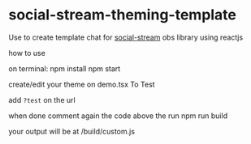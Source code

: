 # social-stream-theming-template

Use to create template chat for [social-stream](https://github.com/steveseguin/social_stream) obs library using reactjs

how to use

on terminal:
npm install
npm start

create/edit your theme on demo.tsx
To Test

add `?test` on the url

when done comment again the code above
the run
npm run build

your output will be at /build/custom.js
